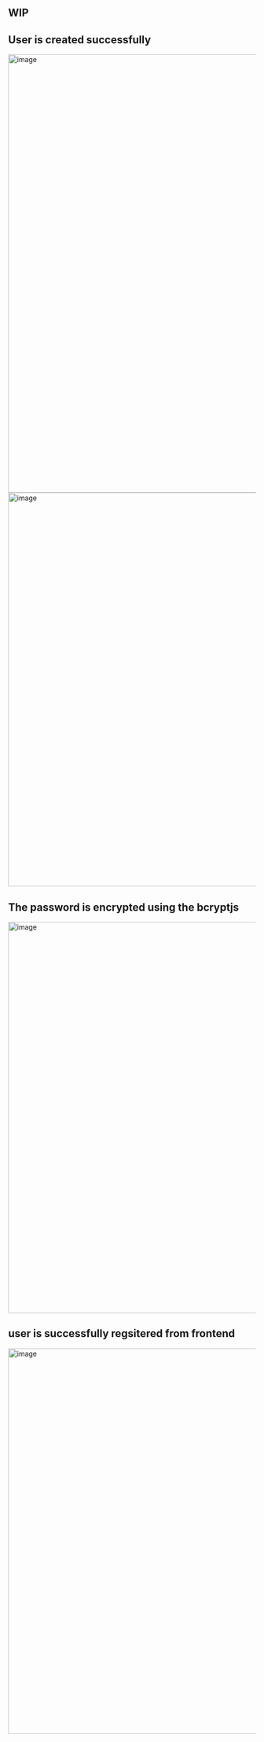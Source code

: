 ## WIP

## User is created successfully

<img width="892" alt="image" src="https://github.com/shalini47ch/chit-chat/assets/60210475/534717b3-adb0-4091-960e-e55a177d5787">

<img width="801" alt="image" src="https://github.com/shalini47ch/chit-chat/assets/60210475/9d662a29-d773-4853-8194-8d40946a08f7">

## The password is encrypted using the bcryptjs

<img width="796" alt="image" src="https://github.com/shalini47ch/chit-chat/assets/60210475/4a26ae0a-02ea-4dcb-a73f-274531856ee3">

## user is successfully regsitered from frontend 

<img width="784" alt="image" src="https://github.com/shalini47ch/chit-chat/assets/60210475/d9f5987d-ac29-4025-bd22-ea3100e54c7a">



